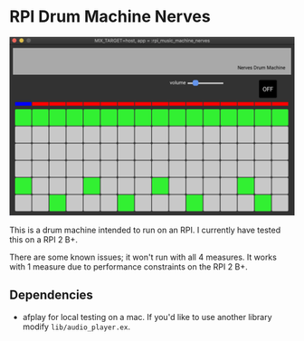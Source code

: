 # RPI Drum Machine Nerves

![Image of the drum machine](beat_it.png)

This is a drum machine intended to run on an RPI. I currently have tested this on a RPI 2 B+.

There are some known issues; it won't run with all 4 measures. It works with 1 measure due to performance constraints on the RPI 2 B+.

## Dependencies

- afplay for local testing on a mac. If you'd like to use another library modify `lib/audio_player.ex`.

